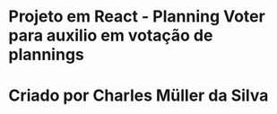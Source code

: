 # Projeto em React - Planning Voter para auxilio em votação de plannings
# Criado por Charles Müller da Silva

